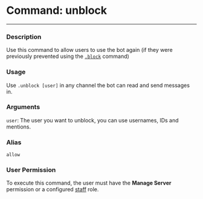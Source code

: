 # Command: unblock
---
### Description
Use this command to allow users to use the bot again (if they were previously prevented using the [`.block`](/staff/block.md) command)

### Usage
Use `.unblock [user]` in any channel the bot can read and send messages in.

### Arguments
`user`: The user you want to unblock, you can use usernames, IDs and mentions.

### Alias
`allow`

### User Permission
To execute this command, the user must have the **Manage Server** permission or a configured [staff](/config/staffroles.md) role.
